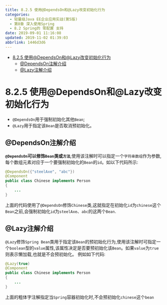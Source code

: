 ```yaml
---
title: 8.2.5 使用@DependsOn和@Lazy改变初始化行为
categories: 
  - 轻量级Java EE企业应用实战(第5版)
  - 第8章 深入使用Spring
  - 8.2 Spring的 零配置 支持
date: 2019-09-01 11:16:08
updated: 2019-11-02 01:39:03
abbrlink: 1446d3d6
---
```

- [8.2.5 使用@DependsOn和@Lazy改变初始化行为](/ReadingNotes/1446d3d6/#8-2-5-使用-DependsOn和-Lazy改变初始化行为)
    - [@DependsOn注解介绍](/ReadingNotes/1446d3d6/#-DependsOn注解介绍)
    - [@Lazy注解介绍](/ReadingNotes/1446d3d6/#-Lazy注解介绍)

<!--more-->
<script src="https://cdn.bootcss.com/jquery/3.4.0/jquery.slim.min.js"></script>
<script>$(document).ready(function () {$(".post-body > ul:nth-child(1)").hide();});</script>

<!--end-->
<!--SSTStart-->
# 8.2.5 使用@DependsOn和@Lazy改变初始化行为 #
- `@DependsOn`用于强制初始化其他`Bean`;
- `@Lazy`用于指定该`Bean`是否取消预初始化。

## @DependsOn注解介绍 ##
**`@DependsOn`可以修饰`Bean`类或`方法`**,使用该注解时可以指定一个`字符串数组`作为参数,每个数组元素对应于一个要强制初始化的`Bean`的`id`。如以下代码所示:
```java
@DependsOn({"steelAxe", "abc"})
@Component
public class Chinese implements Person
{
    ...
}
```
上面的代码使用了`@DependsOn`修饰`Chinese`类,这就指定在初始化`id`为`chinese`这个`Bean`之前,会强制初始化`id`为`steelAxe`、`abc`的这两个`Bean`.
## @Lazy注解介绍 ##
`@Lazy`修饰`Spring Bean`类用于指定该`Bean`的预初始化行为,使用该注解时可指定一个`boolean`型的`value`属性,该属性决定是否要预初始化该`Bean`。如果`value`为`true`则表示懒加载,也就是不会预初始化。
例如如下代码:
```java
@Lazy(true)
@Component
public class Chinese implements Person
{
    ...
}
```
上面的粗体字注解指定当`Spring`容器初始化时,不会预初始化`chinese`这个`bean`
<!--SSTStop-->

